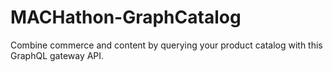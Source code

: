# MACHathon-GraphCatalog
Combine commerce and content by querying your product catalog with this GraphQL gateway API.
